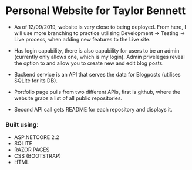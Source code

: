 # Personal Website for Taylor Bennett
- As of 12/09/2019, website is very close to being deployed. From here, I will use more branching to practice utilising Development -> Testing -> Live process, when adding new features to the Live site.  

- Has login capability, there is also capability for users to be an admin (currently only allows one, which is my login). Admin priveleges reveal the option to and allow you to create new and edit blog posts.
- Backend service is an API that serves the data for Blogposts (utilises SQLite for its DB).  
- Portfolio page pulls from two different APIs, first is github, where the website grabs a list of all public repositories. 
- Second API call gets README for each repository and displays it.


### Built using:
- ASP.NETCORE 2.2
- SQLITE
- RAZOR PAGES
- CSS (BOOTSTRAP)
- HTML  



